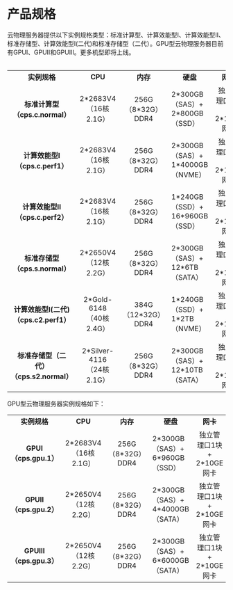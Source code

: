 # 产品规格

云物理服务器提供以下实例规格类型：标准计算型、计算效能型Ⅰ、计算效能型Ⅱ、标准存储型、计算效能型Ⅰ(二代)和标准存储型（二代）。GPU型云物理服务器目前有GPUⅠ、GPUⅡ和GPUⅢ。更多机型即将上线。

<table align="center" >
<table>
    <tr>
        <td align="center"><B>实例规格</B></td> 
        <td align="center"><B>CPU</B></td> 
		    <td align="center"><B>内存</B></td>
		    <td align="center"><B>硬盘</B></td>
		    <td align="center"><B>网卡</B></td>
	    <td align="center"><B>支持RAID模式</B></td>
    </tr>
    <tr>   
        <td align="center"><B>标准计算型<br/>（cps.c.normal）<B></td>
		    <td align="center">2*2683V4<br/>（16核 2.1G）</td>
		    <td align="center">256G（8*32G）DDR4</td>
		    <td >2*300GB（SAS）+<br/>2*800GB（SSD）</td>
		    <td align="center">独立管理口1块+<br/>2*10GE网卡</td>
		<td align="center">NO RAID/RAID0/RAID1</td>
    </tr>
	  <tr>   
        <td align="center"><B>计算效能型Ⅰ<br/>（cps.c.perf1）<B></td>
		    <td align="center">2*2683V4<br/>（16核 2.1G）</td>
		    <td align="center">256G（8*32G）DDR4</td>
		    <td >2*300GB（SAS）+<br/>1*4000GB（NVME）</td>
		    <td align="center">独立管理口1块+<br/>2*10GE网卡</td>
		<td align="center">NO RAID</td>
    </tr>
    <tr>   
        <td align="center"><B>计算效能型Ⅱ<br/>（cps.c.perf2）<B></td>
		    <td align="center">2*2683V4<br/>（16核 2.1G）</td>
		    <td align="center">256G（8*32G）DDR4</td>
		    <td >1*240GB（SSD）+<br/>16*960GB（SSD）</td>
		    <td align="center">独立管理口1块+<br/>2*10GE网卡</td>
		<td align="center">NO RAID/RAID0/RAID1/RAID10</td>
    </tr>
    <tr>   
        <td align="center"><B>标准存储型<br/>（cps.s.normal）<B></td>
		    <td align="center">2*2650V4<br/>（12核 2.2G）</td>
		    <td align="center">256G（8*32G）DDR4</td>
		    <td >2*300GB（SAS）+<br/>12*6TB（SATA）</td>
		    <td align="center">独立管理口1块+<br/>2*10GE网卡</td>
		<td align="center">NO RAID</td>
    </tr>
    <tr>   
        <td align="center"><B>计算效能型Ⅰ(二代)<br/>（cps.c2.perf1）<B></td>
		    <td align="center">2*Gold-6148<br/>（40核 2.4G）</td>
		    <td align="center">384G（12*32G）DDR4</td>
		    <td >1*240GB（SSD）+<br/>1*2TB（NVME）</td>
		    <td align="center">独立管理口1块+<br/>2*10GE网卡</td>
		<td align="center">NO RAID</td>
    </tr>
    <tr>   
        <td align="center"><B>标准存储型（二代）<br/>（cps.s2.normal）<B></td>
		    <td align="center">2*Silver-4116<br/>（24核 2.1G）</td>
		    <td align="center">256G（8*32G）DDR4</td>
		    <td >2*300GB（SAS）+<br/>12*10TB（SATA）</td>
		    <td align="center">独立管理口1块+<br/>2*10GE网卡</td>
		<td align="center">NO RAID/RAID0/RAID1/RAID10</td>
    </tr>
</table>

GPU型云物理服务器实例规格如下：

<table>
    <tr>
        <td align="center"><B>实例规格</B></td> 
        <td align="center"><B>CPU</B></td> 
		    <td align="center"><B>内存</B></td>
		    <td align="center"><B>硬盘</B></td>
		    <td align="center"><B>网卡</B></td>
	    	<td align="center" ><B>GPU</B></td>
	    <td align="center"><B>支持RAID模式</B></td>
    </tr>
    <tr>   
        <td align="center"><B>GPUⅠ<br/>（cps.gpu.1）<B></td>
		    <td align="center">2*2683V4<br/>（16核 2.1G）</td>
		    <td align="center">256G（8*32G）DDR4</td>
		    <td >2*300GB（SAS）+<br/>6*960GB（SSD）</td>
		    <td align="center">独立管理口1块+<br/>2*10GE网卡</td>
		<td align="center">NVIDIA P40*4</td>
		<td align="center">NO RAID/RAID0/RAID10</td>
    </tr>
    <tr>   
        <td align="center"><B>GPUⅡ<br/>（cps.gpu.2）<B></td>
		    <td align="center">2*2650V4<br/>（12核 2.2G）</td>
		    <td align="center">256G（8*32G）DDR4</td>
		    <td >2*300GB（SAS）+<br/>4*4000GB（SATA）</td>
		    <td align="center">独立管理口1块+<br/>2*10GE网卡</td>
		<td align="center">NVIDIA P40*4</td>
		<td align="center">NO RAID/RAID0/RAID10</td>
    </tr>
    <tr>   
        <td align="center"><B>GPUⅢ<br/>（cps.gpu.3）<B></td>
		    <td align="center">2*2650V4<br/>（12核 2.2G）</td>
		    <td align="center">256G（8*32G）DDR4</td>
		    <td >2*300GB（SAS）+<br/>6*6000GB（SATA）</td>
		    <td align="center">独立管理口1块+<br/>2*10GE网卡</td>
		<td align="center">NVIDIA V100*4</td>
		<td align="center">NO RAID/RAID0/RAID10</td>
    </tr>
</table>
